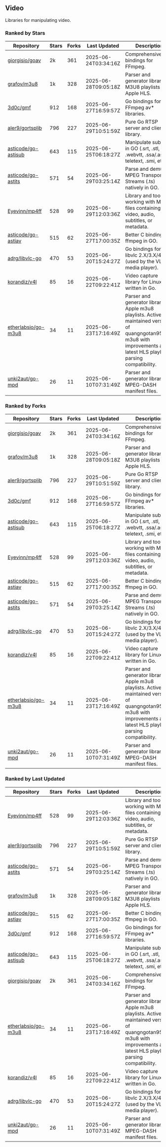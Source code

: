 ## Video

Libraries for manipulating video.

### Ranked by Stars

| Repository | Stars | Forks | Last Updated | Description | 
|------------|-------|-------|--------------|-------------|
| [giorgisio/goav](https://github.com/giorgisio/goav) | 2k | 361 | 2025-06-24T03:34:16Z |  Comprehensive Go bindings for FFmpeg. |
| [grafov/m3u8](https://github.com/grafov/m3u8) | 1k | 328 | 2025-06-28T09:05:18Z |  Parser and generator library of M3U8 playlists for Apple HLS. |
| [3d0c/gmf](https://github.com/3d0c/gmf) | 912 | 168 | 2025-06-27T16:59:57Z |  Go bindings for FFmpeg av\* libraries. |
| [aler9/gortsplib](https://github.com/aler9/gortsplib) | 796 | 227 | 2025-06-29T10:51:59Z |  Pure Go RTSP server and client library. |
| [asticode/go-astisub](https://github.com/asticode/go-astisub) | 643 | 115 | 2025-06-25T06:18:27Z |  Manipulate subtitles in GO (.srt, .stl, .ttml, .webvtt, .ssa/.ass, teletext, .smi, etc.). |
| [asticode/go-astits](https://github.com/asticode/go-astits) | 571 | 54 | 2025-06-29T03:25:14Z |  Parse and demux MPEG Transport Streams (.ts) natively in GO. |
| [Eyevinn/mp4ff](https://github.com/Eyevinn/mp4ff) | 528 | 99 | 2025-06-29T12:03:36Z |  Library and tools for working with MP4 files containing video, audio, subtitles, or metadata. |
| [asticode/go-astiav](https://github.com/asticode/go-astiav) | 515 | 62 | 2025-06-27T17:00:35Z |  Better C bindings for ffmpeg in GO. |
| [adrg/libvlc-go](https://github.com/adrg/libvlc-go) | 470 | 53 | 2025-06-20T15:24:27Z |  Go bindings for libvlc 2.X/3.X/4.X (used by the VLC media player). |
| [korandiz/v4l](https://github.com/korandiz/v4l) | 85 | 16 | 2025-06-22T09:22:41Z |  Video capture library for Linux, written in Go. |
| [etherlabsio/go-m3u8](https://github.com/etherlabsio/go-m3u8) | 34 | 11 | 2025-06-23T17:16:49Z |  Parser and generator library for Apple m3u8 playlists. Actively maintained version of quangngotan95/go-m3u8 with improvements and latest HLS playlist parsing compatibility. |
| [unki2aut/go-mpd](https://github.com/unki2aut/go-mpd) | 26 | 11 | 2025-06-10T07:31:49Z |  Parser and generator library for MPEG-DASH manifest files. |

### Ranked by Forks

| Repository | Stars | Forks | Last Updated | Description | 
|------------|-------|-------|--------------|-------------|
| [giorgisio/goav](https://github.com/giorgisio/goav) | 2k | 361 | 2025-06-24T03:34:16Z |  Comprehensive Go bindings for FFmpeg. |
| [grafov/m3u8](https://github.com/grafov/m3u8) | 1k | 328 | 2025-06-28T09:05:18Z |  Parser and generator library of M3U8 playlists for Apple HLS. |
| [aler9/gortsplib](https://github.com/aler9/gortsplib) | 796 | 227 | 2025-06-29T10:51:59Z |  Pure Go RTSP server and client library. |
| [3d0c/gmf](https://github.com/3d0c/gmf) | 912 | 168 | 2025-06-27T16:59:57Z |  Go bindings for FFmpeg av\* libraries. |
| [asticode/go-astisub](https://github.com/asticode/go-astisub) | 643 | 115 | 2025-06-25T06:18:27Z |  Manipulate subtitles in GO (.srt, .stl, .ttml, .webvtt, .ssa/.ass, teletext, .smi, etc.). |
| [Eyevinn/mp4ff](https://github.com/Eyevinn/mp4ff) | 528 | 99 | 2025-06-29T12:03:36Z |  Library and tools for working with MP4 files containing video, audio, subtitles, or metadata. |
| [asticode/go-astiav](https://github.com/asticode/go-astiav) | 515 | 62 | 2025-06-27T17:00:35Z |  Better C bindings for ffmpeg in GO. |
| [asticode/go-astits](https://github.com/asticode/go-astits) | 571 | 54 | 2025-06-29T03:25:14Z |  Parse and demux MPEG Transport Streams (.ts) natively in GO. |
| [adrg/libvlc-go](https://github.com/adrg/libvlc-go) | 470 | 53 | 2025-06-20T15:24:27Z |  Go bindings for libvlc 2.X/3.X/4.X (used by the VLC media player). |
| [korandiz/v4l](https://github.com/korandiz/v4l) | 85 | 16 | 2025-06-22T09:22:41Z |  Video capture library for Linux, written in Go. |
| [etherlabsio/go-m3u8](https://github.com/etherlabsio/go-m3u8) | 34 | 11 | 2025-06-23T17:16:49Z |  Parser and generator library for Apple m3u8 playlists. Actively maintained version of quangngotan95/go-m3u8 with improvements and latest HLS playlist parsing compatibility. |
| [unki2aut/go-mpd](https://github.com/unki2aut/go-mpd) | 26 | 11 | 2025-06-10T07:31:49Z |  Parser and generator library for MPEG-DASH manifest files. |

### Ranked by Last Updated

| Repository | Stars | Forks | Last Updated | Description | 
|------------|-------|-------|--------------|-------------|
| [Eyevinn/mp4ff](https://github.com/Eyevinn/mp4ff) | 528 | 99 | 2025-06-29T12:03:36Z |  Library and tools for working with MP4 files containing video, audio, subtitles, or metadata. |
| [aler9/gortsplib](https://github.com/aler9/gortsplib) | 796 | 227 | 2025-06-29T10:51:59Z |  Pure Go RTSP server and client library. |
| [asticode/go-astits](https://github.com/asticode/go-astits) | 571 | 54 | 2025-06-29T03:25:14Z |  Parse and demux MPEG Transport Streams (.ts) natively in GO. |
| [grafov/m3u8](https://github.com/grafov/m3u8) | 1k | 328 | 2025-06-28T09:05:18Z |  Parser and generator library of M3U8 playlists for Apple HLS. |
| [asticode/go-astiav](https://github.com/asticode/go-astiav) | 515 | 62 | 2025-06-27T17:00:35Z |  Better C bindings for ffmpeg in GO. |
| [3d0c/gmf](https://github.com/3d0c/gmf) | 912 | 168 | 2025-06-27T16:59:57Z |  Go bindings for FFmpeg av\* libraries. |
| [asticode/go-astisub](https://github.com/asticode/go-astisub) | 643 | 115 | 2025-06-25T06:18:27Z |  Manipulate subtitles in GO (.srt, .stl, .ttml, .webvtt, .ssa/.ass, teletext, .smi, etc.). |
| [giorgisio/goav](https://github.com/giorgisio/goav) | 2k | 361 | 2025-06-24T03:34:16Z |  Comprehensive Go bindings for FFmpeg. |
| [etherlabsio/go-m3u8](https://github.com/etherlabsio/go-m3u8) | 34 | 11 | 2025-06-23T17:16:49Z |  Parser and generator library for Apple m3u8 playlists. Actively maintained version of quangngotan95/go-m3u8 with improvements and latest HLS playlist parsing compatibility. |
| [korandiz/v4l](https://github.com/korandiz/v4l) | 85 | 16 | 2025-06-22T09:22:41Z |  Video capture library for Linux, written in Go. |
| [adrg/libvlc-go](https://github.com/adrg/libvlc-go) | 470 | 53 | 2025-06-20T15:24:27Z |  Go bindings for libvlc 2.X/3.X/4.X (used by the VLC media player). |
| [unki2aut/go-mpd](https://github.com/unki2aut/go-mpd) | 26 | 11 | 2025-06-10T07:31:49Z |  Parser and generator library for MPEG-DASH manifest files. |

